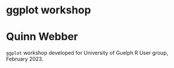 # ggplot workshop #

# Quinn Webber #

`ggplot` workshop developed for University of Guelph R User group, February 2023. 